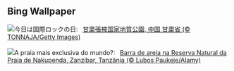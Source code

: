 ## Bing Wallpaper
![](https://www.bing.com/th?id=OHR.ZhangyeGeopark_JA-JP7668560160_UHD.jpg&w=1000)今日は国際ロックの日:&nbsp;&ensp;[甘粛張掖国家地質公園, 中国 甘粛省 (© TONNAJA/Getty Images)](https://www.bing.com/th?id=OHR.ZhangyeGeopark_JA-JP7668560160_UHD.jpg)
<br><br/>
![](https://www.bing.com/th?id=OHR.NakupendaBeach_PT-BR2414643344_UHD.jpg&w=1000)A praia mais exclusiva do mundo?:&nbsp;&ensp;[Barra de areia na Reserva Natural da Praia de Nakupenda, Zanzibar, Tanzânia  (© Lubos Paukeje/Alamy)](https://www.bing.com/th?id=OHR.NakupendaBeach_PT-BR2414643344_UHD.jpg)
<br><br/>

